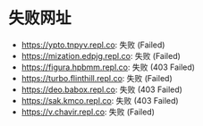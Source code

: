 # 失败网址
- https://ypto.tnpyv.repl.co: 失败 (Failed)
- https://mization.edpjg.repl.co: 失败 (Failed)
- https://figura.hpbmm.repl.co: 失败 (403
Failed)
- https://turbo.flinthill.repl.co: 失败 (Failed)
- https://deo.babox.repl.co: 失败 (403
Failed)
- https://sak.kmco.repl.co: 失败 (403
Failed)
- https://v.chavir.repl.co: 失败 (Failed)

